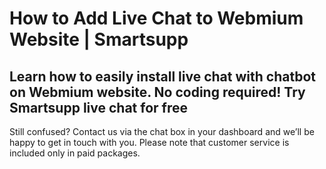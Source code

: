 # How to Add Live Chat to Webmium Website | Smartsupp
## Learn how to easily install live chat with chatbot on Webmium website. No coding required! Try Smartsupp live chat for free
Still confused? Contact us via the chat box in your dashboard and we’ll be happy to get in touch with you. Please note that customer service is included only in paid packages.

